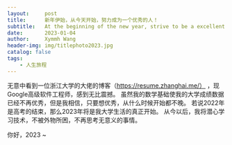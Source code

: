 ```yaml
---
layout:     post
title:      新年伊始，从今天开始，努力成为一个优秀的人！
subtitle:   At the beginning of the new year, strive to be a excellent people!
date:       2023-01-04
author:     Xymmh Wang
header-img: img/titlephoto2023.jpg
catalog: false
tags:
    - 人生旅程
---
```


无意中看到一位浙江大学的大佬的博客（https://resume.zhanghai.me/） ，现Google高级软件工程师，感到无比震撼。
虽然我的数学基础使我的大学成绩数据已经不再优秀，但是我相信，只要想优秀，从什么时候开始都不晚。
若说2022年是高考的结束，那么2023年将是我大学生活的真正开始。
从今以后，我将潜心学习技术，不被外物所困，不再思考无意义的事情。

你好，2023 ~
